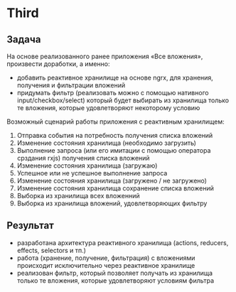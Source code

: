 # Third

## Задача

На основе реализованного ранее приложения «Все вложения», произвести доработки, а именно:

* добавить реактивное хранилище на основе ngrx, для хранения, получения и фильтрации вложений
* придумать фильтр (реализовать можно с помощью нативного input/checkbox/select) который будет выбирать из хранилища только те вложения, которые удовлетворяют некоторому условию

Возможный сценарий работы приложения с реактивным хранилищем:

1. Отправка события на потребность получения списка вложений
2. Изменение состояния хранилища (необходимо загрузить)
3. Выполнение запроса (или его имитации с помощью оператора срздания rxjs) получения списка вложений
4. Изменение состояния  хранилища (загружаю)
5. Успешное или не успешное выполнение запроса
6. Изменение состояния  хранилища (загружено / не загружено)
7. Изменение состояния  хранилища сохранение списка вложений
8. Выборка из хранилища всех вложенний
9. Выборка из хранилища вложений, удовлетворяющих фильтру

## Результат

* разработана архитектура реактивного хранилища (actions, reducers, effects, selectors и тп.)
* работа (хранение, получение, фильтрация) с вложениями происходит исключительно через реактивное хранилище
* реализован фильтр, который позволяет получать из хранилища только те вложения, которые удовлетворяют условиям фильтра